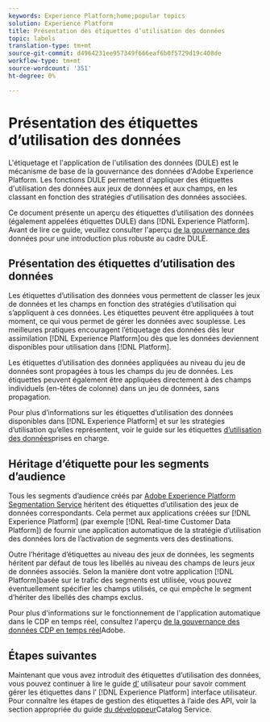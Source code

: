 ```yaml
---
keywords: Experience Platform;home;popular topics
solution: Experience Platform
title: Présentation des étiquettes d’utilisation des données
topic: labels
translation-type: tm+mt
source-git-commit: d4964231ee957349f666eaf6b0f5729d19c408de
workflow-type: tm+mt
source-wordcount: '351'
ht-degree: 0%

---
```



# Présentation des étiquettes d’utilisation des données

L&#39;étiquetage et l&#39;application de l&#39;utilisation des données (DULE) est le mécanisme de base de la gouvernance des données d&#39;Adobe Experience Platform. Les fonctions DULE permettent d&#39;appliquer des étiquettes d&#39;utilisation des données aux jeux de données et aux champs, en les classant en fonction des stratégies d&#39;utilisation des données associées.

Ce document présente un aperçu des étiquettes d’utilisation des données (également appelées étiquettes DULE) dans [!DNL Experience Platform]. Avant de lire ce guide, veuillez consulter l&#39;aperçu [de la gouvernance des](../home.md) données pour une introduction plus robuste au cadre DULE.

## Présentation des étiquettes d’utilisation des données

Les étiquettes d’utilisation des données vous permettent de classer les jeux de données et les champs en fonction des stratégies d’utilisation qui s’appliquent à ces données. Les étiquettes peuvent être appliquées à tout moment, ce qui vous permet de gérer les données avec souplesse. Les meilleures pratiques encouragent l’étiquetage des données dès leur assimilation [!DNL Experience Platform]ou dès que les données deviennent disponibles pour utilisation dans [!DNL Platform].

Les étiquettes d’utilisation des données appliquées au niveau du jeu de données sont propagées à tous les champs du jeu de données. Les étiquettes peuvent également être appliquées directement à des champs individuels (en-têtes de colonne) dans un jeu de données, sans propagation.

Pour plus d’informations sur les étiquettes d’utilisation des données disponibles dans [!DNL Experience Platform] et sur les stratégies d’utilisation qu’elles représentent, voir le guide sur les étiquettes [d’utilisation des données](reference.md)prises en charge.

## Héritage d’étiquette pour les segments d’audience

Tous les segments d’audience créés par [Adobe Experience Platform Segmentation Service](../../segmentation/home.md) héritent des étiquettes d’utilisation des jeux de données correspondants. Cela permet aux applications créées sur [!DNL Experience Platform] (par exemple [!DNL Real-time Customer Data Platform]) de fournir une application automatique de la stratégie d’utilisation des données lors de l’activation de segments vers des destinations.

Outre l’héritage d’étiquettes au niveau des jeux de données, les segments héritent par défaut de tous les libellés au niveau des champs de leurs jeux de données associés. Selon la manière dont votre application [!DNL Platform]basée sur le trafic des segments est utilisée, vous pouvez éventuellement spécifier les champs utilisés, ce qui empêche le segment d’hériter des libellés des champs exclus.

Pour plus d&#39;informations sur le fonctionnement de l&#39;application automatique dans le CDP en temps réel, consultez l&#39;aperçu [de la gouvernance des données CDP en temps réel](../../rtcdp/privacy/data-governance-overview.md#enforce-data-usage-compliance)Adobe.

<!-- (Add after DEC mapping reference is added to AAM docs to link out to)
### Inheritance from Adobe Audience Manager Data Export Controls

Experience Platform has the ability to share segments with Adobe Audience Manager. Any Data Export Controls that have been applied to Audience Manager segments are translated to equivalent labels and marketing actions recognized by Experience Platform Data Governance.

For a reference on how specific Data Export Controls map to data usage labels in Platform, please refer to the [Audience Manager documentation](https://docs.adobe.com/content/help/en/audience-manager/user-guide/features/data-export-controls.html).
-->

## Étapes suivantes

Maintenant que vous avez introduit des étiquettes d’utilisation des données, vous pouvez continuer à lire le guide [d’](user-guide.md) utilisateur pour savoir comment gérer les étiquettes dans l’ [!DNL Experience Platform] interface utilisateur. Pour connaître les étapes de gestion des étiquettes à l’aide des API, voir la section appropriée du guide [du développeur](../../catalog/api/labels.md)Catalog Service.